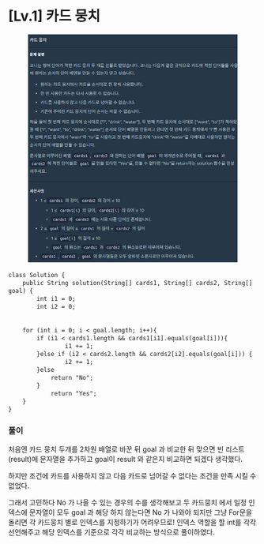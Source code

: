 # \[Lv.1] 카드 뭉치

<figure><img src="../.gitbook/assets/image (1).png" alt=""><figcaption></figcaption></figure>

```
class Solution {
    public String solution(String[] cards1, String[] cards2, String[] goal) {
        int i1 = 0;
        int i2 = 0;


    for (int i = 0; i < goal.length; i++){
        if (i1 < cards1.length && cards1[i1].equals(goal[i])){
                i1 += 1;
        }else if (i2 < cards2.length && cards2[i2].equals(goal[i])) {
                i2 += 1;
        }else
            return "No";
        }
            return "Yes";
    }
}
```



### 풀이

처음엔 카드 뭉치 두개를 2차원 배열로 바꾼 뒤 goal 과 비교한 뒤 맞으면 빈 리스트 (result)에 문자열을 추가하고 goal이 result 와 같은지 비교하면 되겠다 생각했다.&#x20;

하지만 조건에 카드를 사용하지 않고 다음 카드로 넘어갈 수 없다는 조건을 만족 시킬 수 없었다.

그래서 고민하다 No 가 나올 수 있는 경우의 수를 생각해보고 두 카드뭉치 에서 일정 인덱스에 문자열이 모두 goal 과 해당 하지 않는다면 No 가 나와야 되지만 그냥 For문을 돌리면 각 카드뭉치 별로 인덱스를 지정하기가 어려우므로! 인덱스 역할을 할 int를 각각 선언해주고 해당 인덱스를 기준으로 각각 비교하는 방식으로 풀이하였다.
